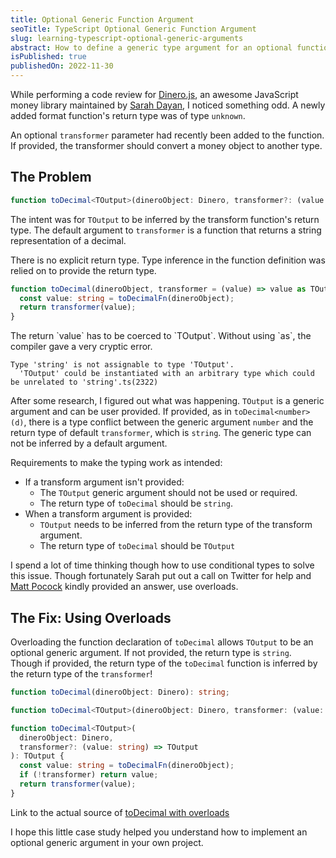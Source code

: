 ```yaml
---
title: Optional Generic Function Argument
seoTitle: TypeScript Optional Generic Function Argument
slug: learning-typescript-optional-generic-arguments
abstract: How to define a generic type argument for an optional function parameter in TypeScript
isPublished: true
publishedOn: 2022-11-30
---
```


<script>
  import DocInfo from '../lib/components/doc-info.svelte';
</script>

While performing a code review for [Dinero.js](https://github.com/dinerojs/dinero.js), an awesome JavaScript money library maintained by [Sarah Dayan](https://github.com/sarahdayan), I noticed something odd. A newly added format function's return type was of type `unknown`.

An optional `transformer` parameter had recently been added to the function. If provided, the transformer should convert a money object to another type.

## The Problem

```ts title="Simplified example of the original type declaration"
function toDecimal<TOutput>(dineroObject: Dinero, transformer?: (value: string) => TOutput);
```

The intent was for `TOutput` to be inferred by the transform function's return type. The default argument to `transformer` is a function that returns a string representation of a decimal.

<DocInfo>
  There is no explicit return type. Type inference in the function definition was relied on to provide the return type.
</DocInfo>

```ts title="Simplified example of the original function definition" showLineNumbers {1}
function toDecimal(dineroObject, transformer = (value) => value as TOutput) {
  const value: string = toDecimalFn(dineroObject);
  return transformer(value);
}
```

<DocInfo>
  The return `value` has to be coerced to `TOutput`. Without using `as`, the compiler gave a very cryptic error.
</DocInfo>

```
Type 'string' is not assignable to type 'TOutput'.
  'TOutput' could be instantiated with an arbitrary type which could be unrelated to 'string'.ts(2322)
```

After some research, I figured out what was happening. `TOutput` is a generic argument and can be user provided. If provided, as in `toDecimal<number>(d)`, there is a type conflict between the generic argument `number` and the return type of default `transformer`, which is `string`. The generic type can not be inferred by a default argument.

Requirements to make the typing work as intended:

- If a transform argument isn't provided:
  - The `TOutput` generic argument should not be used or required.
  - The return type of `toDecimal` should be `string`.
- When a transform argument is provided:
  - `TOutput` needs to be inferred from the return type of the transform argument.
  - The return type of `toDecimal` should be `TOutput`

I spend a lot of time thinking though how to use conditional types to solve this issue. Though fortunately Sarah put out a call on Twitter for help and [Matt Pocock](https://github.com/mattpocock) kindly provided an answer, use overloads.

## The Fix: Using Overloads

Overloading the function declaration of `toDecimal` allows `TOutput` to be an optional generic argument.
If not provided, the return type is `string`. Though if provided, the return type of the `toDecimal` function is inferred by the return type of the `transformer`!

```ts title="Simplified example of the solution to add an optional generic argument" showLineNumbers
function toDecimal(dineroObject: Dinero): string;

function toDecimal<TOutput>(dineroObject: Dinero, transformer: (value: string) => TOutput): TOutput;

function toDecimal<TOutput>(
  dineroObject: Dinero,
  transformer?: (value: string) => TOutput
): TOutput {
  const value: string = toDecimalFn(dineroObject);
  if (!transformer) return value;
  return transformer(value);
}
```

Link to the actual source of [toDecimal with overloads](https://github.com/dinerojs/dinero.js/blob/2117fd35855d5e36530f76eb2b62cc94fbce66a3/packages/dinero.js/src/api/toDecimal.ts)

I hope this little case study helped you understand how to implement an optional generic argument in your own project.
